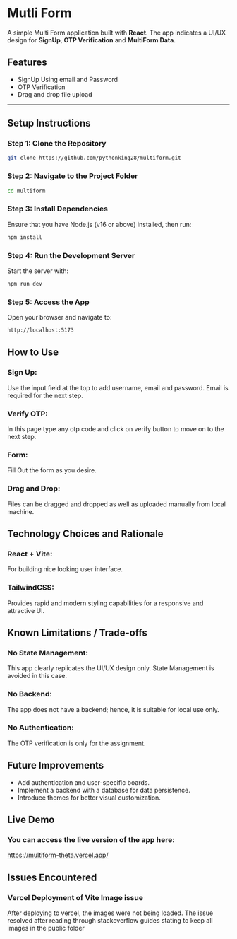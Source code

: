# Mutli Form

A simple Multi Form application built with **React**. The app indicates a UI/UX design for **SignUp**, **OTP Verification** and **MultiForm Data**.

## Features

- SignUp Using email and Password
- OTP Verification
- Drag and drop file upload

---

## Setup Instructions

### Step 1: Clone the Repository
```bash
git clone https://github.com/pythonking28/multiform.git
```
### Step 2: Navigate to the Project Folder
```bash
cd multiform
```
### Step 3: Install Dependencies
Ensure that you have Node.js (v16 or above) installed, then run:

```bash
npm install
```

### Step 4: Run the Development Server
Start the server with:

```bash
npm run dev
```
### Step 5: Access the App
Open your browser and navigate to:

```bash
http://localhost:5173
```
## How to Use
### Sign Up:
Use the input field at the top to add username, email and password. Email is required for the next step.
### Verify OTP: 
In this page type any otp code and click on verify button to move on to the next step.
### Form: 
Fill Out the form as you desire.
### Drag and Drop: 
Files can be dragged and dropped as well as uploaded manually from local machine.

## Technology Choices and Rationale
### React + Vite: 
For building nice looking user interface.
### TailwindCSS: 
Provides rapid and modern styling capabilities for a responsive and attractive UI.

## Known Limitations / Trade-offs
### No State Management: 
This app clearly replicates the UI/UX design only. State Management is avoided in this case.
### No Backend: 
The app does not have a backend; hence, it is suitable for local use only.
### No Authentication: 
The OTP verification is only for the assignment.
## Future Improvements
* Add authentication and user-specific boards.
* Implement a backend with a database for data persistence.
* Introduce themes for better visual customization.

## Live Demo
### You can access the live version of the app here:
https://multiform-theta.vercel.app/

## Issues Encountered
### Vercel Deployment of Vite Image issue
After deploying to vercel, the images were not being loaded. The issue resolved after reading through stackoverflow guides stating to keep all images in the public folder


